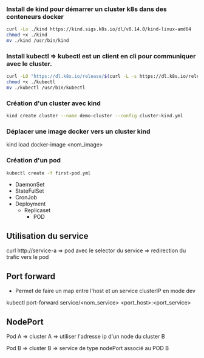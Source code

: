 ### Install de kind pour démarrer un cluster k8s dans des conteneurs docker
```bash
curl -Lo ./kind https://kind.sigs.k8s.io/dl/v0.14.0/kind-linux-amd64
chmod +x ./kind
mv ./kind /usr/bin/kind
``` 
### Install kubectl => kubectl est un client en cli pour communiquer avec le cluster.

```bash
curl -LO "https://dl.k8s.io/release/$(curl -L -s https://dl.k8s.io/release/stable.txt)/bin/linux/amd64/kubectl"
chmod +x ./kubectl
mv ./kubectl /usr/bin/kubectl
```

### Création d'un cluster avec kind
```bash
kind create cluster --name demo-cluster --config cluster-kind.yml
```

### Déplacer une image docker vers un cluster kind
kind load docker-image <nom_image>

### Création d'un pod
```bash
kubectl create -f first-pod.yml
```

- DaemonSet
- StateFulSet
- CronJob
- Deployment
    - Replicaset
        - POD


## Utilisation du service

curl http://service-a => pod avec le selector du service => redirection du trafic vers le pod

## Port forward

- Permet de faire un map entre l'host et un service clusterIP en mode dev

kubectl port-forward service/<nom_service> <port_host>:<port_service>

## NodePort

Pod A => cluster A => utiliser l'adresse ip d'un node du cluster B 


Pod B => cluster B => service de type nodePort associé au POD B
